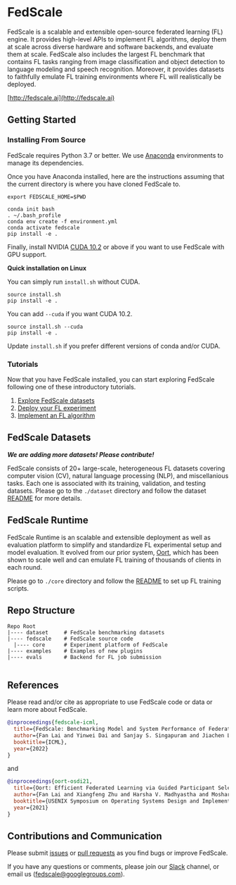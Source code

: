 
# FedScale

FedScale is a scalable and extensible open-source federated learning (FL) engine. 
It provides high-level APIs to implement FL algorithms, deploy them at scale across diverse hardware and software backends, and evaluate them at scale.
FedScale also includes the largest FL benchmark that contains FL tasks ranging from image classification and object detection to language modeling and speech recognition. 
Moreover, it provides datasets to faithfully emulate FL training environments where FL will realistically be deployed.

[http://fedscale.ai](http://fedscale.ai)

## Getting Started

### Installing From Source
FedScale requires Python 3.7 or better. 
We use [Anaconda](https://www.anaconda.com/products/distribution#download-section) environments to manage its dependencies.

Once you have Anaconda installed, here are the instructions assuming that the current directory is where you have cloned FedScale to.

```
export FEDSCALE_HOME=$PWD

conda init bash
. ~/.bash_profile
conda env create -f environment.yml
conda activate fedscale
pip install -e .
```

Finally, install NVIDIA [CUDA 10.2](https://developer.nvidia.com/cuda-downloads) or above if you want to use FedScale with GPU support.

**Quick installation on Linux** 

You can simply run `install.sh` without CUDA.

```
source install.sh  
pip install -e .
```

You can add `--cuda` if you want CUDA 10.2.

```
source install.sh --cuda
pip install -e .
```

Update `install.sh` if you prefer different versions of conda and/or CUDA.


### Tutorials

Now that you have FedScale installed, you can start exploring FedScale following one of these introductory tutorials.

1. [Explore FedScale datasets](./dataset/Femnist_stats.ipynb)
2. [Deploy your FL experiment](./tutorial.md)
3. [Implement an FL algorithm](./examples/tutorial/FLAlgorithm.md)


## FedScale Datasets

***We are adding more datasets! Please contribute!***

FedScale consists of 20+ large-scale, heterogeneous FL datasets covering computer vision (CV), natural language processing (NLP), and miscellanious tasks. 
Each one is associated with its training, validation, and testing datasets. 
Please go to the `./dataset` directory and follow the dataset [README](./dataset/README.md) for more details.

## FedScale Runtime
FedScale Runtime is an scalable and extensible deployment as well as evaluation platform to simplify and standardize FL experimental setup and model evaluation. 
It evolved from our prior system, [Oort](https://github.com/SymbioticLab/Oort), which has been shown to scale well and can emulate FL training of thousands of clients in each round.

Please go to `./core` directory and follow the [README](./fedscale/core/README.md) to set up FL training scripts.


## Repo Structure

```
Repo Root
|---- dataset     # FedScale benchmarking datasets
|---- fedscale    # FedScale source code
  |---- core      # Experiment platform of FedScale
|---- examples    # Examples of new plugins
|---- evals       # Backend for FL job submission
    
```

## References
Please read and/or cite as appropriate to use FedScale code or data or learn more about FedScale.

```bibtex
@inproceedings{fedscale-icml,
  title={FedScale: Benchmarking Model and System Performance of Federated Learning at Scale},
  author={Fan Lai and Yinwei Dai and Sanjay S. Singapuram and Jiachen Liu and Xiangfeng Zhu and Harsha V. Madhyastha and Mosharaf Chowdhury},
  booktitle={ICML},
  year={2022}
}
```

and  

```bibtex
@inproceedings{oort-osdi21,
  title={Oort: Efficient Federated Learning via Guided Participant Selection},
  author={Fan Lai and Xiangfeng Zhu and Harsha V. Madhyastha and Mosharaf Chowdhury},
  booktitle={USENIX Symposium on Operating Systems Design and Implementation (OSDI)},
  year={2021}
}
```

## Contributions and Communication
Please submit [issues](https://github.com/SymbioticLab/FedScale/issues) or [pull requests](https://github.com/SymbioticLab/FedScale/pulls) as you find bugs or improve FedScale.

If you have any questions or comments, please join our [Slack](https://join.slack.com/t/fedscale/shared_invite/zt-uzouv5wh-ON8ONCGIzwjXwMYDC2fiKw) channel, or email us ([fedscale@googlegroups.com](mailto:fedscale@googlegroups.com)). 

